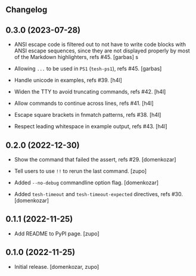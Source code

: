 ## Changelog

0.3.0 (2023-07-28)
------------------

* ANSI escape code is filtered out to not have to write code blocks with ANSI
  escape sequences, since they are not displayed properly by most of the
  Markdown highlighters, refs #45.
  [garbas]
s
* Allowing `...` to be used in `PS1` (`tesh-ps1`), refs #45.
  [garbas]

* Handle unicode in examples, refs #39.
  [h4l]

* Widen the TTY to avoid truncating commands, refs #42.
  [h4l]

* Allow commands to continue across lines, refs #41.
  [h4l]

* Escape square brackets in fnmatch patterns, refs #38.
  [h4l]

* Respect leading whitespace in example output, refs #43.
  [h4l]


0.2.0 (2022-12-30)
------------------

* Show the command that failed the assert, refs #29.
  [domenkozar]

* Tell users to use `!!` to rerun the last command.
  [zupo]

* Added `--no-debug` commandline option flag.
  [domenkozar]

* Added `tesh-timeout` and `tesh-timeout-expected` directives, refs #30.
  [domenkozar]


0.1.1 (2022-11-25)
------------------

* Add README to PyPI page.
  [zupo]


0.1.0 (2022-11-25)
------------------

* Initial release.
  [domenkozar, zupo]
